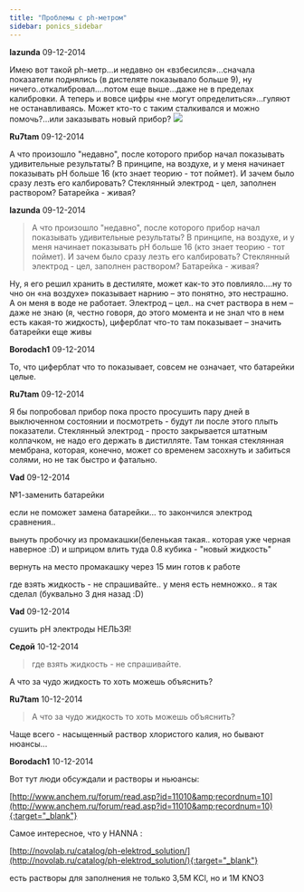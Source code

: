 ```yaml
---
title: "Проблемы с ph-метром"
sidebar: ponics_sidebar
---
```


**lazunda** 09-12-2014

Имею вот такой ph-метр…и недавно он «взбесился»…сначала показатели поднялись (в дистеляте показывало больше 9), ну ничего..откалибровал….потом еще выше…даже не в пределах калибровки. А теперь и вовсе цифры «не могут определиться»…гуляют не останавливаясь. Может кто-то с таким сталкивался и можно помочь?...или заказывать новый прибор? ![](http://aquapiter.com/sites/default/files/imagecache/product/tovar/kl_009_i_01.jpg)


**Ru7tam** 09-12-2014

А что произошло "недавно", после которого прибор начал показывать удивительные результаты? В принципе, на воздухе, и у меня начинает показывать pH больше 16 (кто знает теорию - тот поймет). И зачем было сразу лезть его калбировать? Стеклянный электрод - цел, заполнен раствором? Батарейка - живая?


**lazunda** 09-12-2014

> А что произошло "недавно", после которого прибор начал показывать удивительные результаты? В принципе, на воздухе, и у меня начинает показывать pH больше 16 (кто знает теорию - тот поймет). И зачем было сразу лезть его калбировать? Стеклянный электрод - цел, заполнен раствором? Батарейка - живая?

 Ну, я его решил хранить в дестиляте, может как-то это повлияло….ну то чно он «на воздухе» показывает нарнию – это понятно, это нестрашно. А он меня в воде не работает. Электрод – цел.. на счет раствора в нем – даже не знаю (я, честно говоря, до этого момента и не знал что в нем есть какая-то жидкость), циферблат что-то там показывает – значить батарейки еще живы


**Borodach1** 09-12-2014

То, что циферблат что то показывает, совсем не означает, что батарейки целые.


**Ru7tam** 09-12-2014

Я бы попробовал прибор пока просто просушить пару дней в выключенном состоянии и посмотреть - будут ли после этого плыть показатели. Стеклянный электрод - просто закрывается штатным колпачком, не надо его держать в дистилляте. Там тонкая стеклянная мембрана, которая, конечно, может со временем засохнуть и забиться солями, но не так быстро и фатально.


**Vad** 09-12-2014

№1-заменить батарейки

если не поможет замена батарейки... то закончился электрод сравнения..

вынуть пробочку из промакашки(беленькая такая.. которая уже черная наверное :D) и шприцом влить туда 0.8 кубика - "новый жидкость"

вернуть на место промакашку через 15 мин готов к работе

где взять жидкость - не спрашивайте.. у меня есть немножко.. я так сделал (буквально 3 дня назад :D)


**Vad** 09-12-2014

сушить pH электроды НЕЛЬЗЯ!


**Седой** 10-12-2014

>  где взять жидкость - не спрашивайте. 

А что за чудо жидкость то хоть можешь объяснить?


**Ru7tam** 10-12-2014

> А что за чудо жидкость то хоть можешь объяснить?

Чаще всего - насыщенный раствор хлористого калия, но бывают нюансы...


**Borodach1** 10-12-2014

Вот тут люди обсуждали и растворы и ньюансы:

[http://www.anchem.ru/forum/read.asp?id=11010&amp;recordnum=10](http://www.anchem.ru/forum/read.asp?id=11010&amp;recordnum=10){:target="_blank"}

Самое интересное, что у HANNA :

[http://novolab.ru/catalog/ph-elektrod_solution/](http://novolab.ru/catalog/ph-elektrod_solution/){:target="_blank"}

есть растворы для заполнения не только 3,5М KCl, но и 1М KNO3


